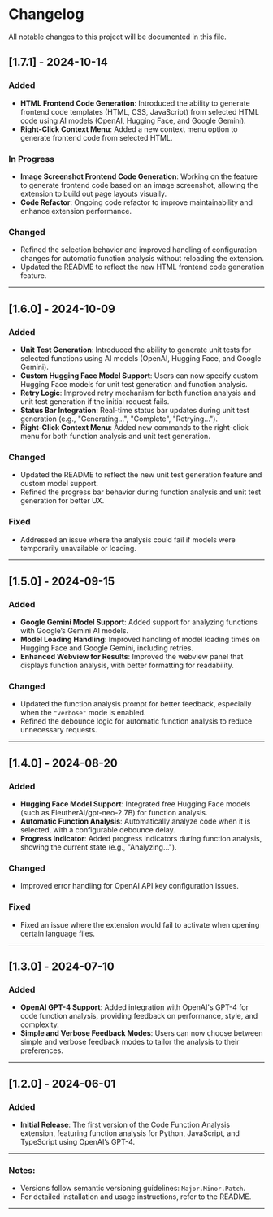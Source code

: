 # Changelog

All notable changes to this project will be documented in this file.

## [1.7.1] - 2024-10-14

### Added

- **HTML Frontend Code Generation**: Introduced the ability to generate frontend code templates (HTML, CSS, JavaScript) from selected HTML code using AI models (OpenAI, Hugging Face, and Google Gemini).
- **Right-Click Context Menu**: Added a new context menu option to generate frontend code from selected HTML.

### In Progress

- **Image Screenshot Frontend Code Generation**: Working on the feature to generate frontend code based on an image screenshot, allowing the extension to build out page layouts visually.
- **Code Refactor**: Ongoing code refactor to improve maintainability and enhance extension performance.

### Changed

- Refined the selection behavior and improved handling of configuration changes for automatic function analysis without reloading the extension.
- Updated the README to reflect the new HTML frontend code generation feature.

---

## [1.6.0] - 2024-10-09

### Added

- **Unit Test Generation**: Introduced the ability to generate unit tests for selected functions using AI models (OpenAI, Hugging Face, and Google Gemini).
- **Custom Hugging Face Model Support**: Users can now specify custom Hugging Face models for unit test generation and function analysis.
- **Retry Logic**: Improved retry mechanism for both function analysis and unit test generation if the initial request fails.
- **Status Bar Integration**: Real-time status bar updates during unit test generation (e.g., "Generating...", "Complete", "Retrying...").
- **Right-Click Context Menu**: Added new commands to the right-click menu for both function analysis and unit test generation.

### Changed

- Updated the README to reflect the new unit test generation feature and custom model support.
- Refined the progress bar behavior during function analysis and unit test generation for better UX.

### Fixed

- Addressed an issue where the analysis could fail if models were temporarily unavailable or loading.

---

## [1.5.0] - 2024-09-15

### Added

- **Google Gemini Model Support**: Added support for analyzing functions with Google’s Gemini AI models.
- **Model Loading Handling**: Improved handling of model loading times on Hugging Face and Google Gemini, including retries.
- **Enhanced Webview for Results**: Improved the webview panel that displays function analysis, with better formatting for readability.

### Changed

- Updated the function analysis prompt for better feedback, especially when the `"verbose"` mode is enabled.
- Refined the debounce logic for automatic function analysis to reduce unnecessary requests.

---

## [1.4.0] - 2024-08-20

### Added

- **Hugging Face Model Support**: Integrated free Hugging Face models (such as EleutherAI/gpt-neo-2.7B) for function analysis.
- **Automatic Function Analysis**: Automatically analyze code when it is selected, with a configurable debounce delay.
- **Progress Indicator**: Added progress indicators during function analysis, showing the current state (e.g., "Analyzing...").

### Changed

- Improved error handling for OpenAI API key configuration issues.

### Fixed

- Fixed an issue where the extension would fail to activate when opening certain language files.

---

## [1.3.0] - 2024-07-10

### Added

- **OpenAI GPT-4 Support**: Added integration with OpenAI's GPT-4 for code function analysis, providing feedback on performance, style, and complexity.
- **Simple and Verbose Feedback Modes**: Users can now choose between simple and verbose feedback modes to tailor the analysis to their preferences.

---

## [1.2.0] - 2024-06-01

### Added

- **Initial Release**: The first version of the Code Function Analysis extension, featuring function analysis for Python, JavaScript, and TypeScript using OpenAI’s GPT-4.

---

### Notes:

- Versions follow semantic versioning guidelines: `Major.Minor.Patch`.
- For detailed installation and usage instructions, refer to the README.

---
